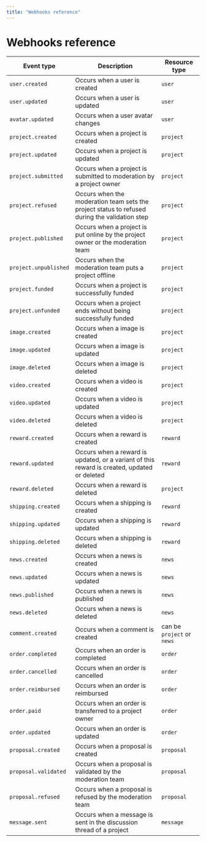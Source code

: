 ```yaml
---
title: "Webhooks reference"
---
```


# Webhooks reference

| Event type            | Description                                                                                   | Resource type              |
| --------------------- | --------------------------------------------------------------------------------------------- | -------------------------- |
| `user.created`        | Occurs when a user is created                                                                 | `user`                     |
| `user.updated`        | Occurs when a user is updated                                                                 | `user`                     |
| `avatar.updated`      | Occurs when a user avatar changes                                                             | `user`                     |
| `project.created`     | Occurs when a project is created                                                              | `project`                  |
| `project.updated`     | Occurs when a project is updated                                                              | `project`                  |
| `project.submitted`   | Occurs when a project is submitted to moderation by a project owner                           | `project`                  |
| `project.refused`     | Occurs when the moderation team sets the project status to refused during the validation step | `project`                  |
| `project.published`   | Occurs when a project is put online by the project owner or the moderation team               | `project`                  |
| `project.unpublished` | Occurs when the moderation team puts a project offline                                        | `project`                  |
| `project.funded`      | Occurs when a project is successfully funded                                                  | `project`                  |
| `project.unfunded`    | Occurs when a project ends without being successfully funded                                  | `project`                  |
| `image.created`       | Occurs when a image is created                                                                | `project`                  |
| `image.updated`       | Occurs when a image is updated                                                                | `project`                  |
| `image.deleted`       | Occurs when a image is deleted                                                                | `project`                  |
| `video.created`       | Occurs when a video is created                                                                | `project`                  |
| `video.updated`       | Occurs when a video is updated                                                                | `project`                  |
| `video.deleted`       | Occurs when a video is deleted                                                                | `project`                  |
| `reward.created`      | Occurs when a reward is created                                                               | `reward`                   |
| `reward.updated`      | Occurs when a reward is updated, or a variant of this reward is created, updated or deleted   | `reward`                   |
| `reward.deleted`      | Occurs when a reward is deleted                                                               | `project`                  |
| `shipping.created`    | Occurs when a shipping is created                                                             | `reward`                   |
| `shipping.updated`    | Occurs when a shipping is updated                                                             | `reward`                   |
| `shipping.deleted`    | Occurs when a shipping is deleted                                                             | `reward`                   |
| `news.created`        | Occurs when a news is created                                                                 | `news`                     |
| `news.updated`        | Occurs when a news is updated                                                                 | `news`                     |
| `news.published`      | Occurs when a news is published                                                               | `news`                     |
| `news.deleted`        | Occurs when a news is deleted                                                                 | `news`                     |
| `comment.created`     | Occurs when a comment is created                                                              | can be `project` or `news` |
| `order.completed`     | Occurs when an order is completed                                                             | `order`                    |
| `order.cancelled`     | Occurs when an order is cancelled                                                             | `order`                    |
| `order.reimbursed`    | Occurs when an order is reimbursed                                                            | `order`                    |
| `order.paid`          | Occurs when an order is transferred to a project owner                                        | `order`                    |
| `order.updated`       | Occurs when an order is updated                                                               | `order`                    |
| `proposal.created`    | Occurs when a proposal is created                                                             | `proposal`                 |
| `proposal.validated`  | Occurs when a proposal is validated by the moderation team                                    | `proposal`                 |
| `proposal.refused`    | Occurs when a proposal is refused by the moderation team                                      | `proposal`                 |
| `message.sent`        | Occurs when a message is sent in the discussion thread of a project                           | `message`                  |
